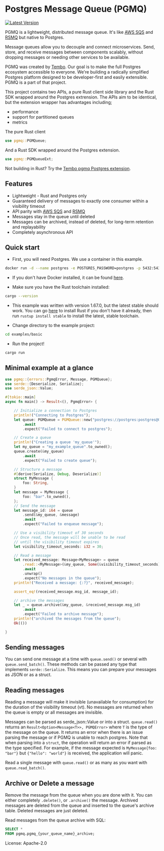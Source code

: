 # Postgres Message Queue (PGMQ)

[![Latest Version](https://img.shields.io/crates/v/pgmq.svg)](https://crates.io/crates/pgmq)

PGMQ is a lightweight, distributed message queue.
It's like [AWS SQS](https://aws.amazon.com/sqs/) and [RSMQ](https://github.com/smrchy/rsmq) but native to Postgres.

Message queues allow you to decouple and connect microservices.
Send, store, and receive messages between components scalably, without dropping messages or
needing other services to be available.

PGMQ was created by [Tembo](https://tembo.io/). Our goal is to make the full Postgres ecosystem accessible to everyone.
We're building a radically simplified Postgres platform designed to be developer-first and easily extensible.
PGMQ is a part of that project.

This project contains two APIs, a pure Rust client side library and the Rust SDK wrapped around the Postgres extrension. The APIs aim to be identical, but the extension wrapper has advantages including;
- performance
- support for partitioned queues
- metrics

The pure Rust client
```rust
use pgmq::PGMQueue;
```

And a Rust SDK wrapped around the Postgres extension.

```rust
use pgmq::PGMQueueExt;
```

Not building in Rust? Try the [Tembo pgmq Postgres extension](https://pgt.dev/extensions/pgmq).

## Features

- Lightweight - Rust and Postgres only
- Guaranteed delivery of messages to exactly one consumer within a visibility timeout
- API parity with [AWS SQS](https://aws.amazon.com/sqs/) and [RSMQ](https://github.com/smrchy/rsmq)
- Messages stay in the queue until deleted
- Messages can be archived, instead of deleted, for long-term retention and replayability
- Completely asynchronous API

## Quick start

- First, you will need Postgres. We use a container in this example.

```bash
docker run -d --name postgres -e POSTGRES_PASSWORD=postgres -p 5432:5432 postgres
```

- If you don't have Docker installed, it can be found [here](https://docs.docker.com/get-docker/).

- Make sure you have the Rust toolchain installed:

```bash
cargo --version
```

- This example was written with version 1.67.0, but the latest stable should work. You can go [here](https://www.rust-lang.org/tools/install) to install Rust if you don't have it already, then run `rustup install stable` to install the latest, stable toolchain.

- Change directory to the example project:
```bash
cd examples/basic
```

- Run the project!

```bash
cargo run
```

## Minimal example at a glance

```rust
use pgmq::{errors::PgmqError, Message, PGMQueue};
use serde::{Deserialize, Serialize};
use serde_json::Value;

#[tokio::main]
async fn main() -> Result<(), PgmqError> {

    // Initialize a connection to Postgres
    println!("Connecting to Postgres");
    let queue: PGMQueue = PGMQueue::new("postgres://postgres:postgres@0.0.0.0:5432".to_owned())
        .await
        .expect("Failed to connect to postgres");

    // Create a queue
    println!("Creating a queue 'my_queue'");
    let my_queue = "my_example_queue".to_owned();
    queue.create(&my_queue)
        .await
        .expect("Failed to create queue");

    // Structure a message
    #[derive(Serialize, Debug, Deserialize)]
    struct MyMessage {
        foo: String,
    }
    let message = MyMessage {
        foo: "bar".to_owned(),
    };
    // Send the message
    let message_id: i64 = queue
        .send(&my_queue, &message)
        .await
        .expect("Failed to enqueue message");

    // Use a visibility timeout of 30 seconds
    // Once read, the message will be unable to be read
    // until the visibility timeout expires
    let visibility_timeout_seconds: i32 = 30;

    // Read a message
    let received_message: Message<MyMessage> = queue
        .read::<MyMessage>(&my_queue, Some(&visibility_timeout_seconds))
        .await
        .unwrap()
        .expect("No messages in the queue");
    println!("Received a message: {:?}", received_message);

    assert_eq!(received_message.msg_id, message_id);

    // archive the messages
    let _ = queue.archive(&my_queue, &received_message.msg_id)
        .await
        .expect("Failed to archive message");
    println!("archived the messages from the queue");
    Ok(())

}
```

## Sending messages

You can send one message at a time with `queue.send()` or several with `queue.send_batch()`.
These methods can be passed any type that implements `serde::Serialize`. This means you can prepare your messages as JSON or as a struct.

## Reading messages

Reading a message will make it invisible (unavailable for consumption) for the duration of the visibility timeout (vt).
No messages are returned when the queue is empty or all messages are invisible.

Messages can be parsed as serde_json::Value or into a struct. `queue.read()` returns an `Result<Option<Message<T>>, PGMQError>`
where `T` is the type of the message on the queue. It returns an error when there is an issue parsing the message or if PGMQ is unable to reach postgres.
Note that when parsing into a `struct`, the operation will return an error if
parsed as the type specified. For example, if the message expected is
`MyMessage{foo: "bar"}` but `{"hello": "world"}` is received, the application will panic.

Read a single message with `queue.read()` or as many as you want with `queue.read_batch()`.

## Archive or Delete a message

Remove the message from the queue when you are done with it. You can either completely `.delete()`, or `.archive()` the message. Archived messages are deleted from the queue and inserted to the queue's archive table. Deleted messages are just deleted.

Read messages from the queue archive with SQL:

```sql
SELECT *
FROM pgmq.pgmq_{your_queue_name}_archive;
```


License: Apache-2.0
